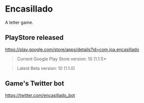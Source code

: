 # Encasillado

A letter game.

## PlayStore released

https://play.google.com/store/apps/details?id=com.joa.encasillado

 > Current Google Play Store version: 10 (1.1.1)*
 
 > Latest Beta version: 10 (1.1.0)

## Game's Twitter bot

https://twitter.com/encasillado_bot
